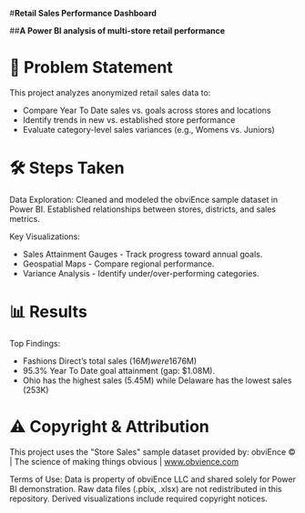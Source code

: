 #__Retail Sales Performance Dashboard__

##__A Power BI analysis of multi-store retail performance__

📌 Problem Statement
=
This project analyzes anonymized retail sales data to:
- Compare Year To Date sales vs. goals across stores and locations
- Identify trends in new vs. established store performance
- Evaluate category-level sales variances (e.g., Womens vs. Juniors)

🛠️ Steps Taken
=
Data Exploration:
Cleaned and modeled the obviEnce sample dataset in Power BI.
Established relationships between stores, districts, and sales metrics.

Key Visualizations:
- Sales Attainment Gauges - Track progress toward annual goals.
- Geospatial Maps - Compare regional performance.
- Variance Analysis - Identify under/over-performing categories.

📊 Results
=
Top Findings:
- Fashions Direct’s total sales ($16M) were 167% higher than Lindseys ($6M)
- 95.3% Year To Date goal attainment (gap: $1.08M).
- Ohio has the highest sales (5.45M) while Delaware has the lowest sales (253K)
  
⚠️ Copyright & Attribution
=
This project uses the "Store Sales" sample dataset provided by:
obviEnce © | The science of making things obvious | www.obvience.com  

Terms of Use:
Data is property of obviEnce LLC and shared solely for Power BI demonstration.
Raw data files (.pbix, .xlsx) are not redistributed in this repository.
Derived visualizations include required copyright notices.

